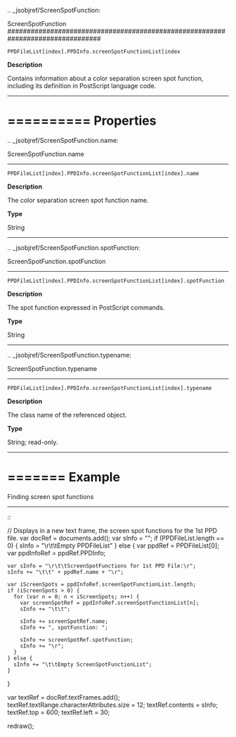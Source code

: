 .. _jsobjref/ScreenSpotFunction:

ScreenSpotFunction
################################################################################

``PPDFileList[index].PPDInfo.screenSpotFunctionList[index``

**Description**

Contains information about a color separation screen spot function, including its definition in PostScript language code.

----

==========
Properties
==========

.. _jsobjref/ScreenSpotFunction.name:

ScreenSpotFunction.name
********************************************************************************

``PPDFileList[index].PPDInfo.screenSpotFunctionList[index].name``

**Description**

The color separation screen spot function name.

**Type**

String

----

.. _jsobjref/ScreenSpotFunction.spotFunction:

ScreenSpotFunction.spotFunction
********************************************************************************

``PPDFileList[index].PPDInfo.screenSpotFunctionList[index].spotFunction``

**Description**

The spot function expressed in PostScript commands.

**Type**

String

----

.. _jsobjref/ScreenSpotFunction.typename:

ScreenSpotFunction.typename
********************************************************************************

``PPDFileList[index].PPDInfo.screenSpotFunctionList[index].typename``

**Description**

The class name of the referenced object.

**Type**

String; read-only.

----

=======
Example
=======

Finding screen spot functions
********************************************************************************

::

  // Displays in a new text frame, the screen spot functions for the 1st PPD file.
  var docRef = documents.add();
  var sInfo = "";
  if (PPDFileList.length == 0) {
    sInfo = "\r\t\tEmpty PPDFileList"
  } else {
    var ppdRef = PPDFileList[0];
    var ppdInfoRef = ppdRef.PPDInfo;

    var sInfo = "\r\t\tScreenSpotFunctions for 1st PPD File:\r";
    sInfo += "\t\t" + ppdRef.name + "\r";

    var iScreenSpots = ppdInfoRef.screenSpotFunctionList.length;
    if (iScreenSpots > 0) {
      for (var n = 0; n < iScreenSpots; n++) {
        var screenSpotRef = ppdInfoRef.screenSpotFunctionList[n];
        sInfo += "\t\t";

        sInfo += screenSpotRef.name;
        sInfo += ", spotFunction: ";

        sInfo += screenSpotRef.spotFunction;
        sInfo += "\r";
      }
    } else {
      sInfo += "\t\tEmpty ScreenSpotFunctionList";
    }
  }

  var textRef = docRef.textFrames.add();
  textRef.textRange.characterAttributes.size = 12;
  textRef.contents = sInfo;
  textRef.top = 600;
  textRef.left = 30;

  redraw();

